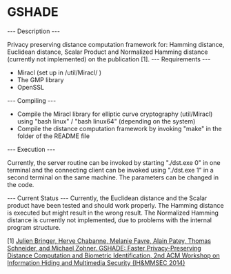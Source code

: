 GSHADE
======


--- Description ---

Privacy preserving distance computation framework for: Hamming distance, Euclidean distance, Scalar Product and Normalized Hamming distance (currently not implemented) on the publication [1]. 
--- Requirements ---
- Miracl (set up in /util/Miracl/ )
- The GMP library
- OpenSSL

--- Compiling ---

- Compile the Miracl library for elliptic curve cryptography (util/Miracl) using "bash linux" / "bash linux64" (depending on the system)
- Compile the distance computation framework by invoking "make" in the folder of the README file

--- Execution ---

Currently, the server routine can be invoked by starting "./dst.exe 0" in one terminal and the connecting client can be invoked using "./dst.exe 1" in a second terminal on the same machine. The parameters can be changed in the code. 

--- Current Status ---
Currently, the Euclidean distance and the Scalar product have been tested and should work properly. The Hamming distance is executed but might result in the wrong result. The Normalized Hamming distance is currently not implemented, due to problems with the internal program structure. 


[1] [Julien Bringer, Herve Chabanne, Melanie Favre, Alain Patey, Thomas Schneider, and Michael Zohner. GSHADE: Faster Privacy-Preserving Distance Computation and Biometric Identification, 2nd ACM Workshop on Information Hiding and Multimedia Security (IH&MMSEC 2014)](http://thomaschneider.de/papers/BCFPSZ14.pdf)
